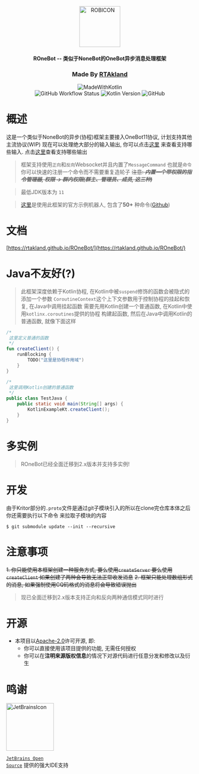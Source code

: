 <div align="center">

<img src="https://static.rtast.cn/static/icon/rob.png" alt="ROBICON" width="110">

<h4>ROneBot -- 类似于NoneBot的OneBot异步消息处理框架</h4>

<h3>Made By <a href="https://github.com/RTAkland">RTAkland</a></h3>

<img src="https://static.rtast.cn/static/kotlin/made-with-kotlin.svg" alt="MadeWithKotlin">

<br>
<img alt="GitHub Workflow Status" src="https://img.shields.io/github/actions/workflow/status/RTAkland/ROneBot/main.yml">
<img alt="Kotlin Version" src="https://img.shields.io/badge/Kotlin-2.0.0-pink?logo=kotlin">
<img alt="GitHub" src="https://img.shields.io/github/license/RTAkland/ROneBot?logo=apache">

</div>

# 概述

这是一个类似于NoneBot的异步(协程)框架主要接入OneBot11协议, 计划支持其他主流协议(WIP)
现在可以处理绝大部分的输入输出,
你可以点击[这里](ronebot-onebot-v11/src/main/kotlin/cn/rtast/rob/onebot/OneBotListener.kt)
来查看支持哪些输入. 点击[这里](ronebot-onebot-v11/src/main/kotlin/cn/rtast/rob/onebot/OneBotAction.kt)查看支持哪些输出

> 框架支持使用`正向`和`反向`Websocket并且内置了`MessageCommand` 也就是`命令`你可以快速的注册一个命令而不需要重复造轮子
> ~~注意: ***内置一个带权限的指令管理器, 权限 -> 群内权限(群主、管理员、成员, 这三种)***~~

> 最低JDK版本为 `11`

> [这里](https://repo.rtast.cn/RTAkland/FancyBot)是使用此框架的官方示例机器人, 包含了**50+**
> 种命令([Github](https://github.com/RTAkland/FancyBot))

# 文档

[https://rtakland.github.io/ROneBot/](https://rtakland.github.io/ROneBot/)

# Java不友好(?)

> 此框架深度依赖于Kotlin协程, 在Kotlin中被`suspend`修饰的函数会被隐式的添加一个参数
> `CoroutineContext`这个上下文参数用于控制协程的挂起和恢复, 在Java中调用挂起函数
> 需要先用Kotlin创建一个普通函数, 在Kotlin中使用`kotlinx.coroutines`提供的协程
> 构建起函数, 然后在Java中调用Kotlin的普通函数, 就像下面这样

```kotlin
/*
 这里定义普通的函数
 */
fun createClient() {
    runBlocking {
        TODO("这里是协程作用域")
    }
}
```

```java
/*
 这里调用Kotlin创建的普通函数      
 */
public class TestJava {
    public static void main(String[] args) {
        KotlinExampleKt.createClient();
    }
}
```

# 多实例

> ROneBot已经全面迁移到2.x版本并支持多实例!

# 开发

由于Kritor部分的`.proto`文件是通过git子模块引入的所以在clone完仓库本体之后你还需要执行以下命令
来拉取子模块的内容

```shell
$ git submodule update --init --recursive
```

# 注意事项

~~1. 你只能使用本框架创建一种服务方式, 要么使用`createServer` 要么使用 `createClient` 如果创建了两种会导致无法正常收发消息~~
~~2. 框架只能处理数组形式的消息, 如果强制使用CQ码格式的消息将会导致错误抛出~~

> 现已全面迁移到2.x版本支持正向和反向两种通信模式同时进行

# 开源

- 本项目以[Apache-2.0](./LICENSE)许可开源, 即:
    - 你可以直接使用该项目提供的功能, 无需任何授权
    - 你可以在**注明来源版权信息**的情况下对源代码进行任意分发和修改以及衍生

# 鸣谢

<div>

<img src="https://resources.jetbrains.com/storage/products/company/brand/logos/jetbrains.png" alt="JetBrainsIcon" width="128">

<a href="https://www.jetbrains.com/opensource/"><code>JetBrains Open Source</code></a> 提供的强大IDE支持

</div>
